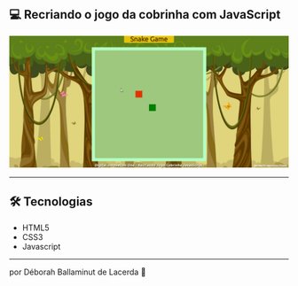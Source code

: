 ## 💻 Recriando o jogo da cobrinha com JavaScript

![](https://github.com/deballa/2020-12-17-Projeto-Recriando-jogo-cobrinha-com-Javascript/blob/master/img/preview.gif)

---

## 🛠 Tecnologias

- HTML5
- CSS3
- Javascript

---

por Déborah Ballaminut de Lacerda 💜







